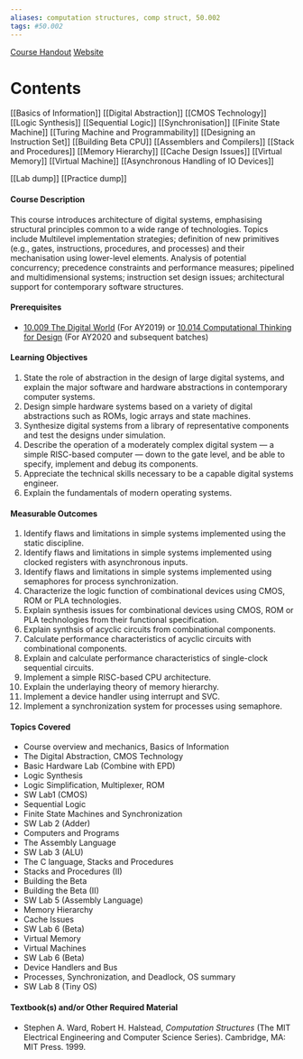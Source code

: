 ```yaml
---
aliases: computation structures, comp struct, 50.002
tags: #50.002
---
```

[Course Handout](https://docs.google.com/document/d/1Ye80CY1Ppvgr6_85lexZsFCkg7rU6UNwYrnt08IYAZo/edit#)
[Website](https://natalieagus.github.io/50002/)
# Contents
[[Basics of Information]]
[[Digital Abstraction]]
[[CMOS Technology]]
[[Logic Synthesis]]
[[Sequential Logic]]
[[Synchronisation]]
[[Finite State Machine]]
[[Turing Machine and Programmability]]
[[Designing an Instruction Set]]
[[Building Beta CPU]]
[[Assemblers and Compilers]]
[[Stack and Procedures]]
[[Memory Hierarchy]]
[[Cache Design Issues]]
[[Virtual Memory]]
[[Virtual Machine]]
[[Asynchronous Handling of IO Devices]]

[[Lab dump]]
[[Practice dump]]



#### Course Description

This course introduces architecture of digital systems, emphasising structural principles common to a wide range of technologies. Topics include Multilevel implementation strategies; definition of new primitives (e.g., gates, instructions, procedures, and processes) and their mechanisation using lower-level elements. Analysis of potential concurrency; precedence constraints and performance measures; pipelined and multidimensional systems; instruction set design issues; architectural support for contemporary software structures.

#### Prerequisites

-   [10.009 The Digital World](https://smt.sutd.edu.sg/education/undergraduate/courses/10009-digital-world) (For AY2019) or [10.014 Computational Thinking for Design](https://sutd.edu.sg/Admissions/Undergraduate/Unique-Curriculum/Freshmore-Subjects/Computational-Thinking-for-Design) (For AY2020 and subsequent batches)

#### Learning Objectives

1.  State the role of abstraction in the design of large digital systems, and explain the major software and hardware abstractions in contemporary computer systems.
2.  Design simple hardware systems based on a variety of digital abstractions such as ROMs, logic arrays and state machines.
3.  Synthesize digital systems from a library of representative components and test the designs under simulation.
4.  Describe the operation of a moderately complex digital system — a simple RISC-based computer — down to the gate level, and be able to specify, implement and debug its components.
5.  Appreciate the technical skills necessary to be a capable digital systems engineer.
6.  Explain the fundamentals of modern operating systems.

#### Measurable Outcomes

1.  Identify flaws and limitations in simple systems implemented using the static discipline.
2.  Identify flaws and limitations in simple systems implemented using clocked registers with asynchronous inputs.
3.  Identify flaws and limitations in simple systems implemented using semaphores for process synchronization.
4.  Characterize the logic function of combinational devices using CMOS, ROM or PLA technologies.
5.  Explain synthesis issues for combinational devices using CMOS, ROM or PLA technologies from their functional specification.
6.  Explain synthsis of acyclic circuits from combinational components.
7.  Calculate performance characteristics of acyclic circuits with combinational components.
8.  Explain and calculate performance characteristics of single-clock sequential circuits.
9.  Implement a simple RISC-based CPU architecture.
10.  Explain the underlaying theory of memory hierarchy.
11.  Implement a device handler using interrupt and SVC.
12.  Implement a synchronization system for processes using semaphore.

#### Topics Covered

-   Course overview and mechanics, Basics of Information
-   The Digital Abstraction, CMOS Technology
-   Basic Hardware Lab (Combine with EPD)
-   Logic Synthesis
-   Logic Simplification, Multiplexer, ROM
-   SW Lab1 (CMOS)
-   Sequential Logic
-   Finite State Machines and Synchronization
-   SW Lab 2 (Adder)
-   Computers and Programs
-   The Assembly Language
-   SW Lab 3 (ALU)
-   The C language, Stacks and Procedures
-   Stacks and Procedures (II)
-   Building the Beta
-   Building the Beta (II)
-   SW Lab 5 (Assembly Language)
-   Memory Hierarchy
-   Cache Issues
-   SW Lab 6 (Beta)
-   Virtual Memory
-   Virtual Machines
-   SW Lab 6 (Beta)
-   Device Handlers and Bus
-   Processes, Synchronization, and Deadlock, OS summary
-   SW Lab 8 (Tiny OS)

#### Textbook(s) and/or Other Required Material

-   Stephen A. Ward, Robert H. Halstead, _Computation Structures_ (The MIT Electrical Engineering and Computer Science Series). Cambridge, MA: MIT Press. 1999.
